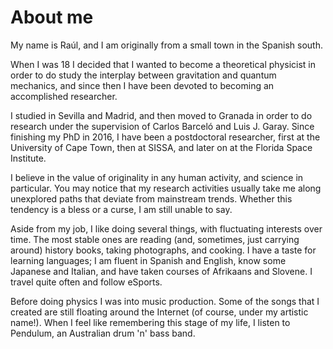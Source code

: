 # About me

My name is Raúl, and I am originally from a small town in the Spanish south.

When I was 18 I decided that I wanted to become a theoretical physicist in order to do study the interplay between gravitation and quantum mechanics, and since then I have been devoted to becoming an accomplished researcher.

I studied in Sevilla and Madrid, and then moved to Granada in order to do research under the supervision of Carlos Barceló and Luis J. Garay. Since finishing my PhD in 2016, I have been a postdoctoral researcher, first at the University of Cape Town, then at SISSA, and later on at the Florida Space Institute.

I believe in the value of originality in any human activity, and science in particular. You may notice that my research activities usually take me along unexplored paths that deviate from mainstream trends. Whether this tendency is a bless or a curse, I am still unable to say.

Aside from my job, I like doing several things, with fluctuating interests over time. The most stable ones are reading (and, sometimes, just carrying around) history books, taking photographs, and cooking. I have a taste for learning languages; I am fluent in Spanish and English, know some Japanese and Italian, and have taken courses of Afrikaans and Slovene. I travel quite often and follow eSports.

Before doing physics I was into music production. Some of the songs that I created are still floating around the Internet (of course, under my artistic name!). When I feel like remembering this stage of my life, I listen to Pendulum, an Australian drum 'n' bass band.
